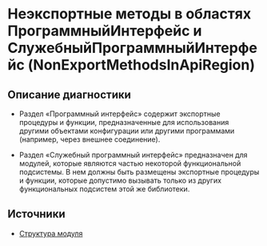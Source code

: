 # Неэкспортные методы в областях ПрограммныйИнтерфейс и СлужебныйПрограммныйИнтерфейс (NonExportMethodsInApiRegion)

<!-- Блоки выше заполняются автоматически, не трогать -->
## Описание диагностики

* Раздел «Программный интерфейс» содержит экспортные процедуры и функции, предназначенные для использования другими объектами конфигурации или другими программами (например, через внешнее соединение).

* Раздел «Служебный программный интерфейс» предназначен для модулей, которые являются частью некоторой функциональной подсистемы. В нем должны быть размещены экспортные процедуры и функции, которые допустимо вызывать только из других функциональных подсистем этой же библиотеки.

## Источники

* [Структура модуля](https://its.1c.ru/db/v8std#content:455:hdoc)
